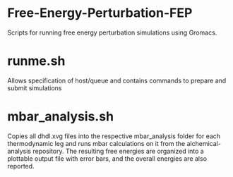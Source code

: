 # Free-Energy-Perturbation-FEP
Scripts for running free energy perturbation simulations using Gromacs.

# runme.sh
Allows specification of host/queue and contains commands to prepare and submit simulations

# mbar_analysis.sh
Copies all dhdl.xvg files into the respective mbar_analysis folder for each thermodynamic leg and runs mbar calculations on it from the alchemical-analysis repository. The resulting free energies are organized into a plottable output file with error bars, and the overall energies are also reported.
